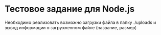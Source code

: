 # Тестовое задание для Node.js

Необходимо реализовать возможно загрузки файла в папку ./uploads и вывод информации о загрузженном файле (название, размер)
